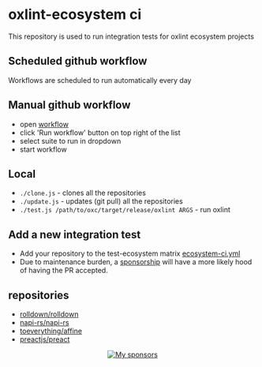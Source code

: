 # oxlint-ecosystem ci

This repository is used to run integration tests for oxlint ecosystem projects

## Scheduled github workflow

Workflows are scheduled to run automatically every day

## Manual github workflow

* open [workflow](https://github.com/oxc-project/oxlint-ecosystem-ci/actions/workflows/ecosystem-ci.yml)
* click 'Run workflow' button on top right of the list
* select suite to run in dropdown
* start workflow

## Local

- `./clone.js` - clones all the repositories
- `./update.js` - updates (git pull) all the repositories
- `./test.js /path/to/oxc/target/release/oxlint ARGS` - run oxlint

## Add a new integration test

* Add your repository to the test-ecosystem matrix [ecosystem-ci.yml](https://github.com/oxc-project/oxlint-ecosystem-ci/blob/main/.github/workflows/ecosystem-ci.yml)
* Due to maintenance burden, a [sponsorship](https://github.com/sponsors/Boshen) will have a more likely hood of having the PR accepted.

## repositories

* [rolldown/rolldown](https://github.com/rolldown-rs/rolldown)
* [napi-rs/napi-rs](https://github.com/napi-rs/napi-rs)
* [toeverything/affine](https://github.com/toeverything/affine)
* [preactjs/preact](https://github.com/preactjs/preact)

<p align="center">
  <a href="https://github.com/sponsors/Boshen">
    <img src="https://cdn.jsdelivr.net/gh/boshen/sponsors/sponsors.svg" alt="My sponsors" />
  </a>
</p>
